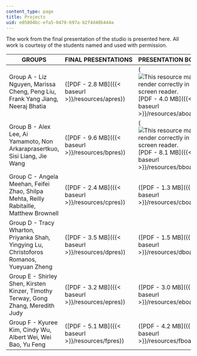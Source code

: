 ```yaml
---
content_type: page
title: Projects
uid: e05804bc-efa5-0478-697a-b2f4d40b444a
---
```


The work from the final presentation of the studio is presented here. All work is courtesy of the students named and used with permission.

| GROUPS | FINAL PRESENTATIONS | PRESENTATION BOARDS |
| --- | --- | --- |
| Group A - Liz Nguyen, Marissa Cheng, Peng Liu, Frank Yang Jiang, Neeraj Bhatia | ([PDF - 2.8 MB]({{< baseurl >}}/resources/apres)) | (![This resource may not render correctly in a screen reader.](/images/inacessible.gif)[PDF - 4.0 MB]({{< baseurl >}}/resources/aboards)) |
| Group B - Alex Lee, Ai Yamamoto, Non Arkaraprasertkuo, Sisi Liang, Jie Wang | ([PDF - 9.6 MB]({{< baseurl >}}/resources/bpres)) | (![This resource may not render correctly in a screen reader.](/images/inacessible.gif)[PDF - 8.1 MB]({{< baseurl >}}/resources/bboards)) |
| Group C - Angela Meehan, Feifei Zhao, Shilpa Mehta, Reilly Rabitaille, Matthew Brownell | ([PDF - 2.4 MB]({{< baseurl >}}/resources/cpres)) | ([PDF - 1.3 MB]({{< baseurl >}}/resources/cboards)) |
| Group D - Tracy Wharton, Priyanka Shah, Yingying Lu, Christoforos Romanos, Yueyuan Zheng | ([PDF - 3.5 MB]({{< baseurl >}}/resources/dpres)) | ([PDF - 1.5 MB]({{< baseurl >}}/resources/dboards)) |
| Group E - Shirley Shen, Kirsten Kinzer, Timothy Terway, Gong Zhang, Meredith Judy | ([PDF - 3.2 MB]({{< baseurl >}}/resources/epres)) | ([PDF - 3.0 MB]({{< baseurl >}}/resources/eboards)) |
| Group F - Kyuree Kim, Cindy Wu, Albert Wei, Wei Bao, Yu Feng | ([PDF - 5.1 MB]({{< baseurl >}}/resources/fpres)) | ([PDF - 4.2 MB]({{< baseurl >}}/resources/fboards))
